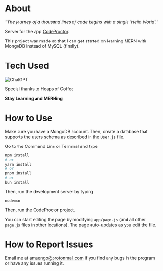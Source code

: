 # About

*"The journey of a thousand lines of code begins with a single 'Hello World'."*

Server for the app [CodeProctor](https://github.com/thedevarchive/code-proctor/tree/main).

This project was made so that I can get started on learning MERN with MongoDB instead of MySQL (finally). 

# Tech Used

![ChatGPT](https://img.shields.io/badge/chatGPT-74aa9c?style=for-the-badge&logo=openai&logoColor=white)

Special thanks to Heaps of Coffee

**Stay Learning and MERNing**

# How to Use

Make sure you have a MongoDB account. Then, create a database that supports the users schema as described in the `User.js` file.

Go to the Command Line or Terminal and type 

```bash
npm install
# or
yarn install
# or
pnpm install
# or
bun install
```

Then, run the development server by typing

```bash
nodemon
```

Then, run the CodeProctor project. 

You can start editing the page by modifying `app/page.js` (and all other `page.js` files in other locations). The page auto-updates as you edit the file.

# How to Report Issues
Email me at amaengo@protonmail.com if you find any bugs in the program or have any issues running it.
